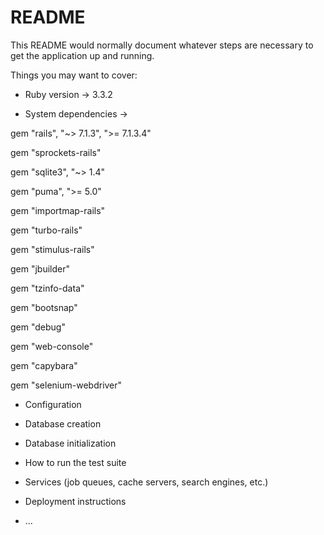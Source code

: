 # README

This README would normally document whatever steps are necessary to get the
application up and running.

Things you may want to cover:

* Ruby version -> 3.3.2




* System dependencies ->

 gem "rails", "~> 7.1.3", ">= 7.1.3.4"

 gem "sprockets-rails"

 gem "sqlite3", "~> 1.4"

 gem "puma", ">= 5.0"

 gem "importmap-rails"

 gem "turbo-rails"

 gem "stimulus-rails"

 gem "jbuilder"

 gem "tzinfo-data"

 gem "bootsnap"

 gem "debug"

 gem "web-console"

 gem "capybara"

 gem "selenium-webdriver"




* Configuration

* Database creation

* Database initialization

* How to run the test suite

* Services (job queues, cache servers, search engines, etc.)

* Deployment instructions

* ...
